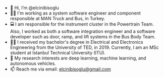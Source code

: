 - 👋 Hi, I’m @elcinibisoglu
- 👩‍💻 I'm working as a system software engineer and component responsible at MAN Truck and Bus, in Turkey.
- 🚍 I am responsible for the instrument cluster in the Powertrain Team. Also, I worked as both a software integration engineer and a software developer such as door, ramp, and lift systems in the Bus Body Team.
- 👩‍🎓 I received my bachelor's degree in Electrical and Electronics Engineering from the University of TED, in 2019. 
     Currently, I am an MSc student at Istanbul Technical University (ITU). 
- 👀 My research interests are deep learning, machine learning, and autonomous vehicles.
- 📫 Reach me via email:
     elcinibisoglu@gmail.com

<!---
elcinibisoglu/elcinibisoglu is a ✨ special ✨ repository because its `README.md` (this file) appears on your GitHub profile.
You can click the Preview link to take a look at your changes.
--->
